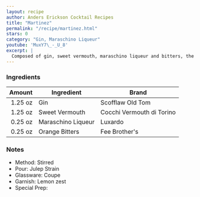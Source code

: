 ```yaml
---
layout: recipe
author: Anders Erickson Cocktail Recipes
title: "Martinez"
permalink: "/recipe/martinez.html"
stars: 0
category: "Gin, Maraschino Liqueur"
youtube: 'MuxY7\_-_U_8'
excerpt: |
  Composed of gin, sweet vermouth, maraschino liqueur and bitters, the classic Martinez cocktail dates back to the late 1800s.
---
```


### Ingredients

|  Amount | Ingredient         | Brand                     |
| ------: | ------------------ | ------------------------- |
| 1.25 oz | Gin                | Scofflaw Old Tom          |
| 1.25 oz | Sweet Vermouth     | Cocchi Vermouth di Torino |
| 0.25 oz | Maraschino Liqueur | Luxardo                   |
| 0.25 oz | Orange Bitters     | Fee Brother's             |

### Notes

- Method: Stirred
- Pour: Julep Strain
- Glassware: Coupe
- Garnish: Lemon zest
- Special Prep:

